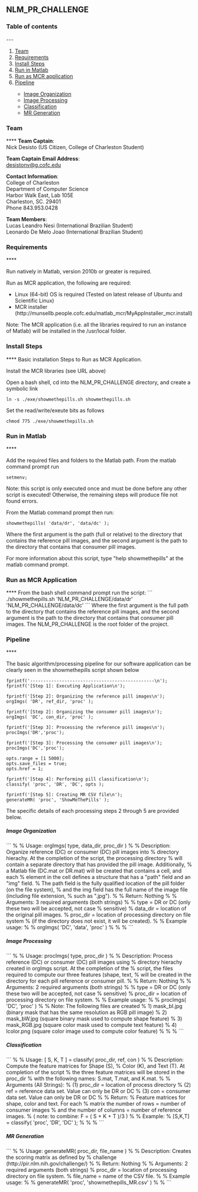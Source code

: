 ## NLM_PR_CHALLENGE

<h3> Table of contents </h3>
---
<ol>
<li><a href="https://github.com/munsellb/NLM_PR_CHALLENGE/blob/master/README.md#team">Team</a></li>
<li><a href="https://github.com/munsellb/NLM_PR_CHALLENGE/blob/master/README.md#requirements">Requirements</a></li>
<li><a href="https://github.com/munsellb/NLM_PR_CHALLENGE/blob/master/README.md#install-steps">Install Steps</a></li>
<li><a href="https://github.com/munsellb/NLM_PR_CHALLENGE/blob/master/README.md#run-in-matlab">Run in Matlab</a></li>
<li><a href="https://github.com/munsellb/NLM_PR_CHALLENGE/blob/master/README.md#run-as-mcr-application">Run as MCR application</a></li>
<li><a href="https://github.com/munsellb/NLM_PR_CHALLENGE/blob/master/README.md#pipeline">Pipeline</a></li>
<ul>
<li><a href="https://github.com/munsellb/NLM_PR_CHALLENGE/blob/master/README.md#image-organization">Image Organization</a></li> 
<li><a href="https://github.com/munsellb/NLM_PR_CHALLENGE/blob/master/README.md#image-processing">Image Processing</a></li>
<li><a href="https://github.com/munsellb/NLM_PR_CHALLENGE/blob/master/README.md#classification">Classification</a></li>
<li><a href="https://github.com/munsellb/NLM_PR_CHALLENGE/blob/master/README.md#mr-generation">MR Generation</a></li>
</ul>
</ol>


<h3>Team</h3>
****
<b>Team Captain</b>: </br>
Nick Desisto (US Citizen, College of Charleston Student) </br>

<b>Team Captain Email Address</b>: </br>
desistonv@g.cofc.edu </br>

<b>Contact Information</b>: </br>
College of Charleston  </br>
Department of Computer Science  </br>
Harbor Walk East, Lab 105E  </br>
Charleston, SC. 29401  </br>
Phone 843.953.0428 </br>

<b>Team Members</b>:  </br>
Lucas Leandro Nesi (International Brazilian Student)  </br>
Leonardo De Melo Joao  (International Brazilian Student)  </br>

<h3>Requirements</h3>
****

Run natively in Matlab, version 2010b or greater is required.

Run as MCR application, the following are required:
<ul>
    <li>Linux (64-bit) OS is required (Tested on latest release of Ubuntu and Scientific Linux)</li>
    <li>MCR installer (http://munsellb.people.cofc.edu/matlab_mcr/MyAppInstaller_mcr.install)</li>
</ul>

Note: The MCR application (i.e. all the libraries required 
to run an instance of Matlab) will be installed in the /usr/local 
folder.

<h3>Install Steps</h3>
****
Basic installation Steps to Run as MCR Application.

Install the MCR libraries (see URL above)

Open a bash shell, cd into the NLM_PR_CHALLENGE directory, 
and create a symbolic link
```
ln -s ./exe/showmethepills.sh showmethepills.sh
```
Set the read/write/exeute bits as follows
```
chmod 775 ./exe/showmethepills.sh
```

<h3>Run in Matlab</h3>
****

Add the required files and folders to the Matlab path. 
From the matlab command prompt run
```
setmenv;
```
Note: this script is only executed once and must be done 
before any other script is executed! Otherwise, the remaining 
steps will produce file not found errors.

From the Matlab command prompt then run:
```
showmethepills( 'data/dr', 'data/dc' );
```
Where the first argument is the path (full or relative) 
to the directory that contains the reference pill images, 
and the second argument is the path to the directory that 
contains that consumer pill images. 

For more information about this script, type "help showmethepills" 
at the matlab command prompt.

<h3>Run as MCR Application</h3>
****
From the bash shell command prompt run the script:
```
./showmethepills.sh 'NLM_PR_CHALLENGE/data/dr' 'NLM_PR_CHALLENGE/data/dc'
```
Where the first argument is the full path to the directory 
that contains the reference pill images, and the second argument 
is the path to the directory that contains that consumer pill 
images. The NLM_PR_CHALLENGE is the root folder of the project.

<h3>Pipeline</h3>
****

The basic algorithm/processing pipeline for our software 
application can be clearly seen in the showmethepills script 
shown below

```
fprintf('-----------------------------------------------\n');
fprintf('[Step 1]: Executing Application\n');

fprintf('[Step 2]: Organizing the reference pill images\n');
orgImgs( 'DR', ref_dir, 'proc' );

fprintf('[Step 2]: Organizing the consumer pill images\n');
orgImgs( 'DC', con_dir, 'proc' );

fprintf('[Step 3]: Processing the reference pill images\n');
procImgs('DR','proc');

fprintf('[Step 3]: Processing the consumer pill images\n');
procImgs('DC','proc');

opts.range = [1 5000];
opts.save_files = true;
opts.href = 1;

fprintf('[Step 4]: Performing pill classification\n');
classify( 'proc', 'DR', 'DC', opts );

fprintf('[Step 5]: Creating MR CSV file\n');
generateMR( 'proc', 'ShowMeThePills' );
```
The specific details of each processing steps 2 through 5 are provided below.

<h5>Image Organization</h5> 
```
%
%   Usage: orgImgs( type, data_dir, proc_dir )
%
%   Description: Organize reference (DC) or consumer (DC) pill images into 
%   directory hierachy. At the completion of the script, the processing directory 
%   will contain a separate directory that has provided the pill image. Additionally, 
%   a Matlab file (DC.mat or DR.mat) will be created that contains a cell, and each 
%   element in the cell defines a structure that has a "path" field and an "img" field. 
%   The path field is the fully qualified location of the pill folder (on the file system), 
%   and the img field has the full name of the image file (including file extension, 
%   such as ".jpg").
%
%   Return: Nothing
%
%   Arguments: 3 required arguments (both strings)
%              
%              type = DR or DC (only these two will be accepted, not case
%              sensitive)
%              data_dir = location of the original pill images.
%              proc_dir = location of processing directory on file system
%              (if the directory does not exist, it will be created).
%
%   Example usage:
%   
%               orgImgs( 'DC', 'data', 'proc' )
%
%
%
```
<h5>Image Processing</h5>
```
%
%   Usage: procImgs( type, proc_dir )
%
%   Description: Process reference (DC) or consumer (DC) pill images using 
%   directory hierachy created in orgImgs script. At the completion of the 
%	script, the files required to compute our three features (shape, text, 
%	will be created in the directory for each pill reference or consumer pill.
%
%   Return: Nothing
%
%   Arguments: 2 required arguments (both strings)
%              
%              type = DR or DC (only these two will be accepted, not case
%              sensitive)
%              proc_dir = location of processing directory on file system.
%
%   Example usage:
%   
%               procImgs( 'DC', 'proc' )
%
%	Note: The following files are created
%		1) mask_bI.jpg (binary mask that has the same resolution as RGB pill image)
%		2) mask_bW.jpg (square binary mask used to compute shape feature)
%		3) mask_RGB.jpg (square color mask used to compute text feature)
%		4) lcolor.png (square color image used to compute color feature)
%
%	
%
```

<h5>Classification</h5>
```
%
%   Usage: [ S, K, T ] = classify( proc_dir, ref, con )
%
%   Description: Compute the feature matrices for Shape (S),
%   Color (K), and Text (T). At completion of the script 
%   the three feature matrices will be stored in the proc_dir
%   with the following names: S.mat, T.mat, and K.mat.
%
%   Arguments (All Strings): 
%       (1) proc_dir = location of process directory
%       (2) ref = reference data set. Value can only be DR or DC
%       (3) con = consumer data set. Value can only be DR or DC
%
%   Return:
%       Feature matrices for shape, color and text. For each 
%       matrix the number of rows = number of consumer images
%       and the number of columns = number of reference images.
%       ( note: to combine: F = ( S + K + T )/3 )
%
%   Example:
%       [S,K,T] = classify( 'proc', 'DR', 'DC' );
%
%
%
```

<h5>MR Generation</h5>
```
%
%   Usage: generateMR( proc_dir, file_name )
%
%   Description: Creates the scoring matrix as defined by 
%   challenge (http://pir.nlm.nih.gov/challenge/)
%
%   Return: Nothing
%
%   Arguments: 2 required arguments (both strings)
%            	proc_dir = location of processing directory on file system.
%		file_name = name of the CSV file.
%
%   Example usage:
%   
%               generateMR( 'proc', 'showmethepills_MR.csv' )
%
%
```
